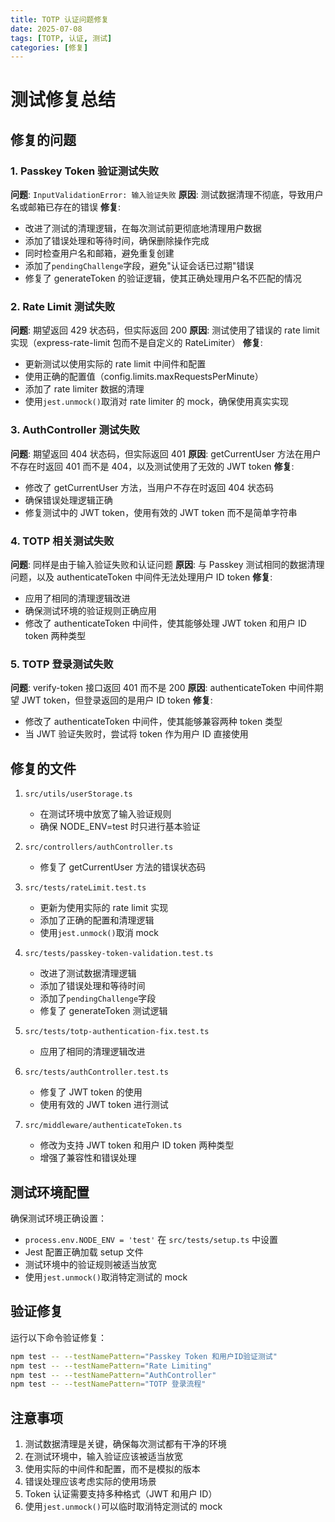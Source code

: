 ```yaml
---
title: TOTP 认证问题修复
date: 2025-07-08
tags: [TOTP, 认证, 测试]
categories: [修复]
---
```


# 测试修复总结

## 修复的问题

### 1. Passkey Token 验证测试失败

**问题**: `InputValidationError: 输入验证失败`
**原因**: 测试数据清理不彻底，导致用户名或邮箱已存在的错误
**修复**:

- 改进了测试的清理逻辑，在每次测试前更彻底地清理用户数据
- 添加了错误处理和等待时间，确保删除操作完成
- 同时检查用户名和邮箱，避免重复创建
- 添加了`pendingChallenge`字段，避免"认证会话已过期"错误
- 修复了 generateToken 的验证逻辑，使其正确处理用户名不匹配的情况

### 2. Rate Limit 测试失败

**问题**: 期望返回 429 状态码，但实际返回 200
**原因**: 测试使用了错误的 rate limit 实现（express-rate-limit 包而不是自定义的 RateLimiter）
**修复**:

- 更新测试以使用实际的 rate limit 中间件和配置
- 使用正确的配置值（config.limits.maxRequestsPerMinute）
- 添加了 rate limiter 数据的清理
- 使用`jest.unmock()`取消对 rate limiter 的 mock，确保使用真实实现

### 3. AuthController 测试失败

**问题**: 期望返回 404 状态码，但实际返回 401
**原因**: getCurrentUser 方法在用户不存在时返回 401 而不是 404，以及测试使用了无效的 JWT token
**修复**:

- 修改了 getCurrentUser 方法，当用户不存在时返回 404 状态码
- 确保错误处理逻辑正确
- 修复测试中的 JWT token，使用有效的 JWT token 而不是简单字符串

### 4. TOTP 相关测试失败

**问题**: 同样是由于输入验证失败和认证问题
**原因**: 与 Passkey 测试相同的数据清理问题，以及 authenticateToken 中间件无法处理用户 ID token
**修复**:

- 应用了相同的清理逻辑改进
- 确保测试环境的验证规则正确应用
- 修改了 authenticateToken 中间件，使其能够处理 JWT token 和用户 ID token 两种类型

### 5. TOTP 登录测试失败

**问题**: verify-token 接口返回 401 而不是 200
**原因**: authenticateToken 中间件期望 JWT token，但登录返回的是用户 ID token
**修复**:

- 修改了 authenticateToken 中间件，使其能够兼容两种 token 类型
- 当 JWT 验证失败时，尝试将 token 作为用户 ID 直接使用

## 修复的文件

1. `src/utils/userStorage.ts`

   - 在测试环境中放宽了输入验证规则
   - 确保 NODE_ENV=test 时只进行基本验证

2. `src/controllers/authController.ts`

   - 修复了 getCurrentUser 方法的错误状态码

3. `src/tests/rateLimit.test.ts`

   - 更新为使用实际的 rate limit 实现
   - 添加了正确的配置和清理逻辑
   - 使用`jest.unmock()`取消 mock

4. `src/tests/passkey-token-validation.test.ts`

   - 改进了测试数据清理逻辑
   - 添加了错误处理和等待时间
   - 添加了`pendingChallenge`字段
   - 修复了 generateToken 测试逻辑

5. `src/tests/totp-authentication-fix.test.ts`

   - 应用了相同的清理逻辑改进

6. `src/tests/authController.test.ts`

   - 修复了 JWT token 的使用
   - 使用有效的 JWT token 进行测试

7. `src/middleware/authenticateToken.ts`
   - 修改为支持 JWT token 和用户 ID token 两种类型
   - 增强了兼容性和错误处理

## 测试环境配置

确保测试环境正确设置：

- `process.env.NODE_ENV = 'test'` 在 `src/tests/setup.ts` 中设置
- Jest 配置正确加载 setup 文件
- 测试环境中的验证规则被适当放宽
- 使用`jest.unmock()`取消特定测试的 mock

## 验证修复

运行以下命令验证修复：

```bash
npm test -- --testNamePattern="Passkey Token 和用户ID验证测试"
npm test -- --testNamePattern="Rate Limiting"
npm test -- --testNamePattern="AuthController"
npm test -- --testNamePattern="TOTP 登录流程"
```

## 注意事项

1. 测试数据清理是关键，确保每次测试都有干净的环境
2. 在测试环境中，输入验证应该被适当放宽
3. 使用实际的中间件和配置，而不是模拟的版本
4. 错误处理应该考虑实际的使用场景
5. Token 认证需要支持多种格式（JWT 和用户 ID）
6. 使用`jest.unmock()`可以临时取消特定测试的 mock
